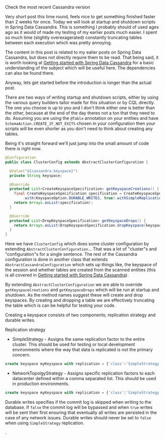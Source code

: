Check the most recent Cassandra version

Very short post this time round, feels nice to get something finished faster than 2 weeks for once. Today we will look at startup and shutdown scripts in Spring Data Cassandra. This is something I probably should of used ages ago as it would of made my testing of my earlier posts much easier. I spent so much time (slightly overexagerated) constantly truncating tables between each execution which was pretty annoying.

The content in this post is related to my ealier posts on Spring Data Cassandra, but does not directly require them to be read. That being said, it is worth looking at [Getting started with Spring Data Cassandra](URL) for a basic understanding of the subject which will be useful here. The dependencies can also be found there.

Anyway, lets get started before the introduction is longer than the actual post.

There are two ways of writing startup and shutdown scripts, either by using the various query builders tailor made for this situation or by CQL directly. The one you choose is up to you and I don't think either one is better than the other, because at the end of the day theres not a ton that they need to do. Assuming you are using the `@Table` annotation on your entities and have `SchemaAction.CREATE_IF_NOT_EXITS` chosen in your configuration then your scripts will be even shorter as you don't need to think about creating any tables.

Being it's straight forward we'll just jump into the small amount of code there is right now.
```java
@Configuration
public class ClusterConfig extends AbstractClusterConfiguration {

  @Value("${cassandra.keyspace}")
  private String keyspace;

  @Override
  protected List<CreateKeyspaceSpecification> getKeyspaceCreations() {
    final CreateKeyspaceSpecification specification = CreateKeyspaceSpecification.createKeyspace(keyspace).ifNotExists()
        .with(KeyspaceOption.DURABLE_WRITES, true).withSimpleReplication();
    return Arrays.asList(specification);
  }

  @Override
  protected List<DropKeyspaceSpecification> getKeyspaceDrops() {
    return Arrays.asList(DropKeyspaceSpecification.dropKeyspace(keyspace));
  }
}
```
Here we have `ClusterConfig` which does some cluster configuration by extending `AbstractClusterConfiguration`... That was a lot of "cluster"s and "configuration"s for a single sentence. The rest of the Cassandra configuration is done in another class that extends `AbstractCassandraConfiguration` which sets up things like, the keyspace of the session and whether tables are created from the scanned entities (this is all covered in [Getting started with Spring Data Cassandra](URL)).

By extending `AbstractClusterConfiguration` we are able to override `getKeyspaceCreations` and `getKeyspaceDrops` which will be run at startup and shutdown. As the method names suggest these will create and drop keyspaces. By creating and dropping a table we are effectively truncating the table which is can be helpful for testing your code.

Creating a keyspace consists of two components; replication strategy and durable writes.

Replication strategy
- SimpleStrategy - Assigns the same replication factor to the entire cluster. This should be used for testing or local development environments where the way that data is replicated is not the primary concern.
```sql
create keyspace myKeyspace with replication = {'class':'SimpleStrategy', 'replication_factor':1};
```
- NetworkTopolgyStrategy - Assigns specific replication factors to each datacenter defined within a comma separated list. This should be used in production environments.
```sql
create keyspace myKeyspace with replication = {'class':'SimpleStrategy', 'replication_factor':1};
```
Durable writes specifies if the commit log is skipped when writing to the database. If `false` the commit log will be bypassed and when `true` writes will be sent their first ensuring that eventually all writes are persisted in the case of any network issues. Durable writes should never be set to `false` when using `SimpleStrategy` replication.


.




